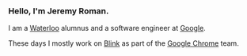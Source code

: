 ### Hello, I'm **Jeremy Roman**.

I am a [Waterloo][uwaterloo] alumnus and a software engineer at
[Google][google].

These days I mostly work on [Blink][blink] as part of the
[Google Chrome][google-chrome] team.

[uwaterloo]: http://www.uwaterloo.ca/
[google]: http://www.google.com/about/
[blink]: http://www.chromium.org/blink/
[google-chrome]: https://www.google.com/chrome/

